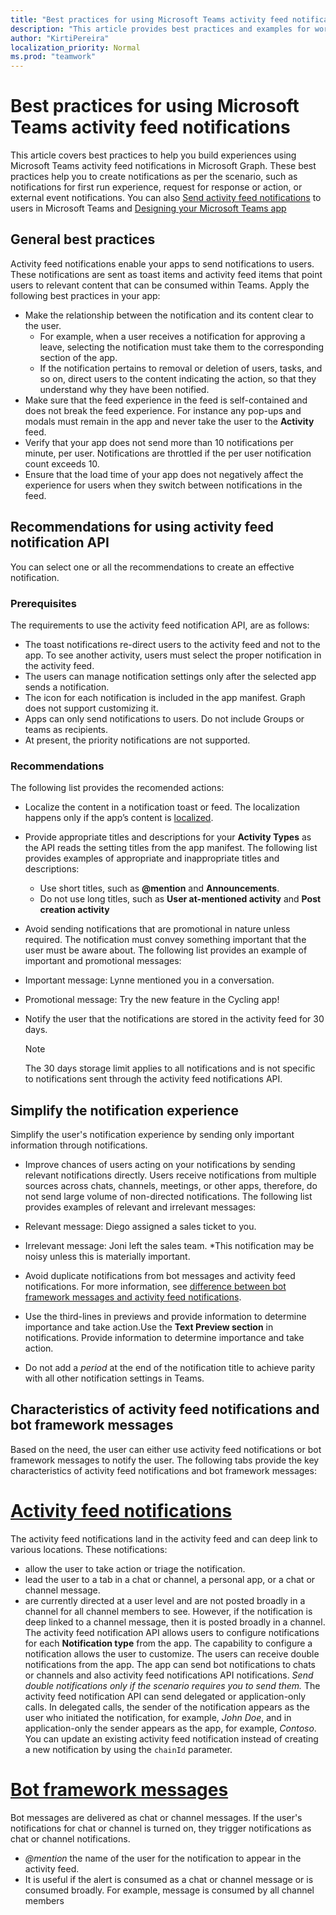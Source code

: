 ```yaml
---
title: "Best practices for using Microsoft Teams activity feed notifications"
description: "This article provides best practices and examples for working with activity feed notifications in Microsoft Graph."
author: "KirtiPereira"
localization_priority: Normal
ms.prod: "teamwork"
---
```


# Best practices for using Microsoft Teams activity feed notifications

This article covers best practices to help you build experiences using Microsoft Teams activity feed notifications in Microsoft Graph. These best practices help you to create notifications as per the scenario, such as notifications for first run experience, request for response or action, or external event notifications. You can also [Send activity feed notifications](teams-send-activityfeednotifications.md) to users in Microsoft Teams and [Designing your Microsoft Teams app](/platform/concepts/design/design-teams-app-overview)

## General best practices

Activity feed notifications enable your apps to send notifications to users. These notifications are sent as toast items and activity feed items that point users to relevant content that can be consumed within Teams. Apply the following best practices in your app:

* Make the relationship between the notification and its content clear to the user.
    * For example, when a user receives a notification for approving a leave, selecting the notification must take them to the corresponding section of the app.
    * If the notification pertains to removal or deletion of users, tasks, and so on, direct users to the content indicating the action, so that they understand why they have been notified.
* Make sure that the feed experience in the feed is self-contained and does not break the feed experience. For instance any pop-ups and modals must remain in the app and never take the user to the **Activity** feed.
* Verify that your app does not send more than 10 notifications per minute, per user. Notifications are throttled if the per user notification count exceeds 10.
* Ensure that the load time of your app does not negatively affect the experience for users when they switch between notifications in the feed.

## Recommendations for using activity feed notification API

You can select one or all the recommendations to create an effective notification.

### Prerequisites

The requirements to use the activity feed notification API, are as follows:
  * The toast notifications re-direct users to the activity feed and not to the app. To see another activity, users must select the proper notification in the activity feed.
  * The users can manage notification settings only after the selected app sends a notification.
  * The icon for each notification is included in the app manifest. Graph does not support customizing it.
  * Apps can only send notifications to users. Do not include Groups or teams as recipients.
  * At present, the priority notifications are not supported.

### Recommendations

The following list provides the recomended actions:
* Localize the content in a notification toast or feed. The localization happens only if the app’s content is [localized](/platform/concepts/build-and-test/apps-localization).
* Provide appropriate titles and descriptions for your **Activity Types** as the API reads the setting titles from the app manifest. The following list provides examples of appropriate and inappropriate titles and descriptions:
  * Use short titles, such as **@mention** and **Announcements**.
  * Do not use long titles, such as **User at-mentioned activity** and **Post creation activity**
* Avoid sending notifications that are promotional in nature unless required. The notification must convey something important that the user must be aware about. The following list provides an example of important and promotional messages:
 * Important message: Lynne mentioned you in a conversation.
 * Promotional message: Try the new feature in the Cycling app!

* Notify the user that the notifications are stored in the activity feed for 30 days. 

  > [!NOTE]
  > The 30 days storage limit applies to all notifications and is not specific to notifications sent through the activity feed notifications API.

## Simplify the notification experience

Simplify the user's notification experience by sending only important information through notifications.

* Improve chances of users acting on your notifications by sending relevant notifications directly. Users receive notifications from multiple sources across chats, channels, meetings, or other apps, therefore, do not send large volume of non-directed notifications. The following list provides examples of relevant and irrelevant messages:

 * Relevant message: Diego assigned a sales ticket to you.
 * Irrelevant message: Joni left the sales team. *This notification may be noisy unless this is materially important.
* Avoid duplicate notifications from bot messages and activity feed notifications. For more information, see [difference between bot framework messages and activity feed notifications](#difference-between-bot-framework-messages-and-activity-feed-notifications).
* Use the third-lines in previews and provide information to determine importance and take action.Use the **Text Preview section** in notifications. Provide information to determine importance and take action.
* Do not add a *period* at the end of the notification title to achieve parity with all other notification settings in Teams.

## Characteristics of activity feed notifications and bot framework messages

Based on the need, the user can either use activity feed notifications or bot framework messages to notify the user. The following tabs provide the key characteristics of activity feed notifications and bot framework messages:

 # [Activity feed notifications](#tab/activityfeednotifications)

The activity feed notifications land in the activity feed and can deep link to various locations. These notifications: 
* allow the user to take action or triage the notification.
* lead the user to a tab in a chat or channel, a personal app, or a chat or channel message. 
* are currently directed at a user level and are not posted broadly in a channel for all channel members to see. However, if the notification is deep linked to a channel message, then it is posted broadly in a channel.
The activity feed notification API allows users to configure notifications for each **Notification type** from the app. The capability to configure a notification allows the user to customize. The users can receive double notifications from the app. The app can send bot notifications to chats or channels and also activity feed notifications API notifications. *Send double notifications only if the scenario requires you to send them.* 
The activity feed notification API can send delegated or application-only calls. In delegated calls, the sender of the notification appears as the user who initiated the notification, for example, *John Doe*, and in application-only the sender appears as the app, for example, *Contoso*.
You can update an existing activity feed notification instead of creating a new notification by using the `chainId` parameter.

# [Bot framework messages ](#tab/botframeworkmessages)

 Bot messages are delivered as chat or channel messages. If the user's notifications for chat or channel is turned on, they trigger notifications as chat or channel notifications.
* *@mention* the name of the user for the notification to appear in the activity feed.
* It is useful if the alert is consumed as a chat or channel message or is consumed broadly. For example, message is consumed by all channel members
